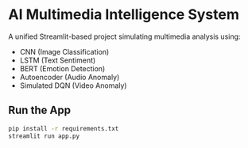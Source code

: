 # AI Multimedia Intelligence System

A unified Streamlit-based project simulating multimedia analysis using:

- CNN (Image Classification)
- LSTM (Text Sentiment)
- BERT (Emotion Detection)
- Autoencoder (Audio Anomaly)
- Simulated DQN (Video Anomaly)

## Run the App

```bash
pip install -r requirements.txt
streamlit run app.py
